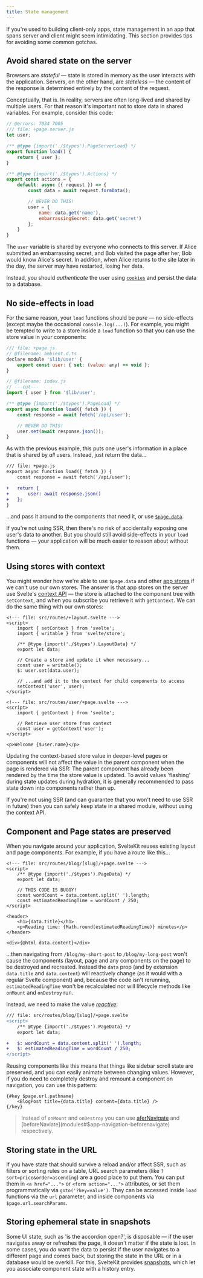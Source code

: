```yaml
---
title: State management
---
```


If you're used to building client-only apps, state management in an app that spans server and client might seem intimidating. This section provides tips for avoiding some common gotchas.

## Avoid shared state on the server

Browsers are _stateful_ — state is stored in memory as the user interacts with the application. Servers, on the other hand, are _stateless_ — the content of the response is determined entirely by the content of the request.

Conceptually, that is. In reality, servers are often long-lived and shared by multiple users. For that reason it's important not to store data in shared variables. For example, consider this code:

```js
// @errors: 7034 7005
/// file: +page.server.js
let user;

/** @type {import('./$types').PageServerLoad} */
export function load() {
	return { user };
}

/** @type {import('./$types').Actions} */
export const actions = {
	default: async ({ request }) => {
		const data = await request.formData();

		// NEVER DO THIS!
		user = {
			name: data.get('name'),
			embarrassingSecret: data.get('secret')
		};
	}
}
```

The `user` variable is shared by everyone who connects to this server. If Alice submitted an embarrassing secret, and Bob visited the page after her, Bob would know Alice's secret. In addition, when Alice returns to the site later in the day, the server may have restarted, losing her data.

Instead, you should _authenticate_ the user using [`cookies`](load#cookies) and persist the data to a database.

## No side-effects in load

For the same reason, your `load` functions should be _pure_ — no side-effects (except maybe the occasional `console.log(...)`). For example, you might be tempted to write to a store inside a `load` function so that you can use the store value in your components:

```js
/// file: +page.js
// @filename: ambient.d.ts
declare module '$lib/user' {
	export const user: { set: (value: any) => void };
}

// @filename: index.js
// ---cut---
import { user } from '$lib/user';

/** @type {import('./$types').PageLoad} */
export async function load({ fetch }) {
	const response = await fetch('/api/user');

	// NEVER DO THIS!
	user.set(await response.json());
}
```

As with the previous example, this puts one user's information in a place that is shared by _all_ users. Instead, just return the data...

```diff
/// file: +page.js
export async function load({ fetch }) {
	const response = await fetch('/api/user');

+	return {
+		user: await response.json()
+	};
}
```

...and pass it around to the components that need it, or use [`$page.data`](load#$page-data).

If you're not using SSR, then there's no risk of accidentally exposing one user's data to another. But you should still avoid side-effects in your `load` functions — your application will be much easier to reason about without them.

## Using stores with context

You might wonder how we're able to use `$page.data` and other [app stores](modules#$app-stores) if we can't use our own stores. The answer is that app stores on the server use Svelte's [context API](https://learn.svelte.dev/tutorial/context-api) — the store is attached to the component tree with `setContext`, and when you subscribe you retrieve it with `getContext`. We can do the same thing with our own stores:

```svelte
<!--- file: src/routes/+layout.svelte --->
<script>
	import { setContext } from 'svelte';
	import { writable } from 'svelte/store';

	/** @type {import('./$types').LayoutData} */
	export let data;

	// Create a store and update it when necessary...
	const user = writable();
	$: user.set(data.user);

	// ...and add it to the context for child components to access
	setContext('user', user);
</script>
```

```svelte
<!--- file: src/routes/user/+page.svelte --->
<script>
	import { getContext } from 'svelte';

	// Retrieve user store from context
	const user = getContext('user');
</script>

<p>Welcome {$user.name}</p>
```

Updating the context-based store value in deeper-level pages or components will not affect the value in the parent component when the page is rendered via SSR: The parent component has already been rendered by the time the store value is updated. To avoid values 'flashing' during state updates during hydration, it is generally recommended to pass state down into components rather than up.

If you're not using SSR (and can guarantee that you won't need to use SSR in future) then you can safely keep state in a shared module, without using the context API.

## Component and Page states are preserved

When you navigate around your application, SvelteKit reuses existing layout and page components. For example, if you have a route like this...

```svelte
<!--- file: src/routes/blog/[slug]/+page.svelte --->
<script>
	/** @type {import('./$types').PageData} */
	export let data;

	// THIS CODE IS BUGGY!
	const wordCount = data.content.split(' ').length;
	const estimatedReadingTime = wordCount / 250;
</script>

<header>
	<h1>{data.title}</h1>
	<p>Reading time: {Math.round(estimatedReadingTime)} minutes</p>
</header>

<div>{@html data.content}</div>
```

...then navigating from `/blog/my-short-post` to `/blog/my-long-post` won't cause the components (layout, page and any components on the page) to be destroyed and recreated. Instead the `data` prop (and by extension `data.title` and `data.content`) will reactively change (as it would with a regular Svelte component) and, because the code isn't rerunning, `estimatedReadingTime` won't be recalculated nor will lifecycle methods like `onMount` and `onDestroy` run.

Instead, we need to make the value [_reactive_](https://learn.svelte.dev/tutorial/reactive-assignments):

```diff
/// file: src/routes/blog/[slug]/+page.svelte
<script>
	/** @type {import('./$types').PageData} */
	export let data;

+	$: wordCount = data.content.split(' ').length;
+	$: estimatedReadingTime = wordCount / 250;
</script>
```

Reusing components like this means that things like sidebar scroll state are preserved, and you can easily animate between changing values. However, if you do need to completely destroy and remount a component on navigation, you can use this pattern:

```svelte
{#key $page.url.pathname}
	<BlogPost title={data.title} content={data.title} />
{/key}
```

> Instead of `onMount` and `onDestroy` you can use [aferNavigate](modules#$app-navigation-afternavigate) and [beforeNaviate](modules#$app-navigation-beforenavigate) respectively.

## Storing state in the URL

If you have state that should survive a reload and/or affect SSR, such as filters or sorting rules on a table, URL search parameters (like `?sort=price&order=ascending`) are a good place to put them. You can put them in `<a href="...">` or `<form action="...">` attributes, or set them programmatically via `goto('?key=value')`. They can be accessed inside `load` functions via the `url` parameter, and inside components via `$page.url.searchParams`.

## Storing ephemeral state in snapshots

Some UI state, such as 'is the accordion open?', is disposable — if the user navigates away or refreshes the page, it doesn't matter if the state is lost. In some cases, you _do_ want the data to persist if the user navigates to a different page and comes back, but storing the state in the URL or in a database would be overkill. For this, SvelteKit provides [snapshots](snapshots), which let you associate component state with a history entry.
